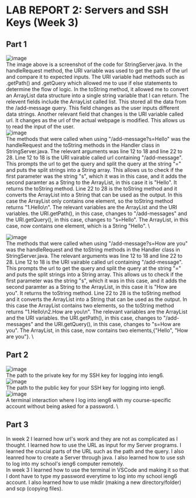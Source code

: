 # LAB REPORT 2: Servers and SSH Keys (Week 3)

## Part 1
![image](https://github.com/NairbNUCSD/cse15l-lab-reports/assets/146861770/92229ed0-ec4f-4b96-9e22-c1e9805f4640) \
The image above is a screenshot of the code for StringServer.java.
In the handleRequest method, the URI variable was used to get the path of the url and compare it to expected inputs. The URI variable had methods such as .getPath() and .getQuery which allowed me to use if else statements to determine the flow of logic.
In the toString method, it allowed me to convert an ArrayList data structure into a single string variable that I can return. 
The relevent fields include the ArrayList<String> called list. This stored all the data from the /add-message query. This field changes as the user inputs different data strings. Another relevant field that changes is the URI variable called url. It changes as the url of the actual webpage is modified. This allows us to read the input of the user. \
![image](https://github.com/NairbNUCSD/cse15l-lab-reports/assets/146861770/3fb50d59-34f7-4af8-ad89-a3fcd2241f1b) \
The methods that were called when using "/add-message?s=Hello" was the handleRequest and the toString methods in the Handler class in StringServer.java.
The relevant arguments was line 12 to 18 and line 22 to 28. Line 12 to 18 is the URI vairable called url containing "/add-message". This prompts the url to get the query and split the query at the string "=" and puts the split strings into a String array. This allows us to check if the first parameter was the string "s", which it was in this case, and it adds the second paramter as a String to the ArrayList, in this case it is "Hello". It returns the toString method. Line 22 to 28 is the toString method and it converts the ArrayList into a String that can be used as the output. In this case the ArrayList only contains one element, so the toString method returns  "1.Hello\n".
The relevant variables are the ArrayList and the URI variables. the URI.getPath(), in this case, changes to "/add-messages" and the URI.getQuery(), in this case, changes to "s=Hello". The ArrayList, in this case, now contains one element, which is a String "Hello". \

![image](https://github.com/NairbNUCSD/cse15l-lab-reports/assets/146861770/2338dbc9-571d-4214-82cd-86a29b9e6ee3) \
The methods that were called when using "/add-message?s=How are you" was the handleRequest and the toString methods in the Handler class in StringServer.java.
The relevant arguments was line 12 to 18 and line 22 to 28. Line 12 to 18 is the URI vairable called url containing "/add-message". This prompts the url to get the query and split the query at the string "=" and puts the split strings into a String array. This allows us to check if the first parameter was the string "s", which it was in this case, and it adds the second paramter as a String to the ArrayList, in this case it is "How are you". It returns the toString method. Line 22 to 28 is the toString method and it converts the ArrayList into a String that can be used as the output. In this case the ArrayList contains two elements, so the toString method returns  "1.Hello\n2.How are you\n".
The relevant variables are the ArrayList and the URI variables. the URI.getPath(), in this case, changes to "/add-messages" and the URI.getQuery(), in this case, changes to "s=How are you". The ArrayList, in this case, now contains two elements,{"Hello", "How are you"}. \

## Part 2 
![image](https://github.com/NairbNUCSD/cse15l-lab-reports/assets/146861770/ae0c4a90-bb76-4cf7-a4cc-27f215579daf) \
The path to the private key for my SSH key for logging into ieng6. \
![image](https://github.com/NairbNUCSD/cse15l-lab-reports/assets/146861770/eab45ac4-bce7-4eeb-abcd-d99cc8c51258) \
The path to the public key for your SSH key for logging into ieng6. \
![image](https://github.com/NairbNUCSD/cse15l-lab-reports/assets/146861770/2452f731-cccd-4173-934d-4a82910cd8fe) \
A terminal interaction where I log into ieng6 with my course-specific account without being asked for a password. \

## Part 3
In week 2 I learned how url's work and they are not as complicated as I thought. I learned how to use the URL as input for my Server programs. I learned the crucial parts of the URL such as the path and the query. I also leanred how to create a Server through java. I also learned how to use ssh to log into my school's ieng6 computer remotely. \
In week 3 I learned how to use the terminal in VSCode and making it so that I dont have to type my password everytime to log into my school ieng6 account. I also learned how to use mkdir (making a new directory/folder) and scp (copying files).
